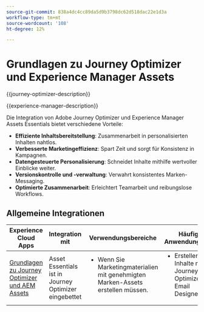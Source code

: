 ```yaml
---
source-git-commit: 838a4dc4cc89da5d9b3798dc62d518dac22e1d3a
workflow-type: tm+mt
source-wordcount: '108'
ht-degree: 12%

---
```



# Grundlagen zu Journey Optimizer und Experience Manager Assets

{{journey-optimizer-description}}

{{experience-manager-description}}

Die Integration von Adobe Journey Optimizer und Experience Manager Assets Essentials bietet verschiedene Vorteile:

+ **Effiziente Inhaltsbereitstellung**: Zusammenarbeit in personalisierten Inhalten nahtlos.
+ **Verbesserte Marketingeffizienz**: Spart Zeit und sorgt für Konsistenz in Kampagnen.
+ **Datengesteuerte Personalisierung**: Schneidet Inhalte mithilfe wertvoller Einblicke weiter.
+ **Versionskontrolle und -verwaltung**: Verwahrt konsistentes Marken-Messaging.
+ **Optimierte Zusammenarbeit**: Erleichtert Teamarbeit und reibungslose Workflows.

## Allgemeine Integrationen

<table>
    <thead>
        <tr>
            <th>Experience Cloud Apps</th>
            <th>Integration mit</th>
            <th>Verwendungsbereiche</th>
            <th>Häufige Anwendungsfälle</th>
        </tr>
    </thead>
    <tbody>
        <tr>
            <td><a href="https://experienceleague.adobe.com/docs/journey-optimizer-learn/tutorials/email-channel/create-content-with-the-email-designer.html?lang=de" target="_blank" rel="noreferrer">Grundlagen zu Journey Optimizer und AEM Assets</a></td>
            <td>Asset Essentials ist in Journey Optimizer eingebettet</td>
            <td>
                <ul style="margin-top: 0;">
                    <li>Wenn Sie Marketingmaterialien mit genehmigten Marken-Assets erstellen müssen.</li>
                </ul>
            </td>
            <td>
                <ul style="margin-top: 0;"><li>Erstellen Sie Inhalte mit Journey Optimizer Email Designer.</li></ul>
            </td>
        </tr>        
    </tbody>          
</table>
